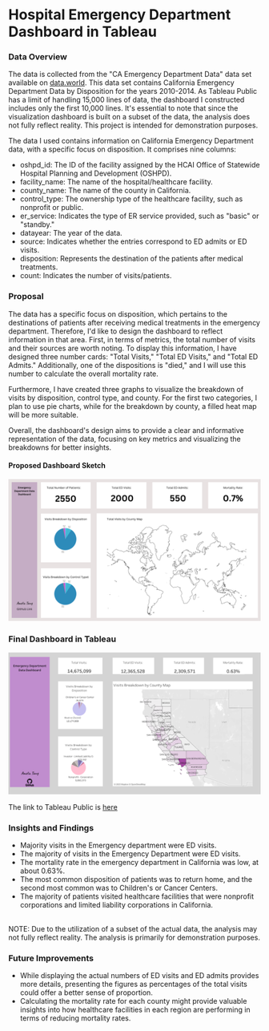 # Hospital Emergency Department Dashboard in Tableau

### Data Overview
The data is collected from the "CA Emergency Department Data" data set available on [data.world](https://data.world/healthdata/ca-emergency-department-data). This data set contains California Emergency Department Data by Disposition for the years 2010-2014. As Tableau Public has a limit of handling 15,000 lines of data, the dashboard I constructed includes only the first 10,000 lines. It's essential to note that since the visualization dashboard is built on a subset of the data, the analysis does not fully reflect reality. This project is intended for demonstration purposes.

The data I used contains information on California Emergency Department data, with a specific focus on disposition. It comprises nine columns:

- oshpd_id: The ID of the facility assigned by the HCAI Office of Statewide Hospital Planning and Development (OSHPD).
- facility_name: The name of the hospital/healthcare facility.
- county_name: The name of the county in California.
- control_type: The ownership type of the healthcare facility, such as nonprofit or public.
- er_service: Indicates the type of ER service provided, such as "basic" or "standby."
- datayear: The year of the data.
- source: Indicates whether the entries correspond to ED admits or ED visits.
- disposition: Represents the destination of the patients after medical treatments.
- count: Indicates the number of visits/patients.

### Proposal
The data has a specific focus on disposition, which pertains to the destinations of patients after receiving medical treatments in the emergency department. Therefore, I'd like to design the dashboard to reflect information in that area. First, in terms of metrics, the total number of visits and their sources are worth noting. To display this information, I have designed three number cards: "Total Visits," "Total ED Visits," and "Total ED Admits." Additionally, one of the dispositions is "died," and I will use this number to calculate the overall mortality rate.

Furthermore, I have created three graphs to visualize the breakdown of visits by disposition, control type, and county. For the first two categories, I plan to use pie charts, while for the breakdown by county, a filled heat map will be more suitable.

Overall, the dashboard's design aims to provide a clear and informative representation of the data, focusing on key metrics and visualizing the breakdowns for better insights. 
#### Proposed Dashboard Sketch

![dashboard sketch](dashboard_design_sketch.png)

### Final Dashboard in Tableau

![final dashboard](Final_Dashboard.png)

The link to Tableau Public is [here](https://public.tableau.com/app/profile/amelia.tang/viz/Emergency_department_data_dashboard/Dashboard)

### Insights and Findings
- Majority visits in the Emergency department were ED visits.
- The majority of visits in the Emergency Department were ED visits.
- The mortality rate in the emergency department in California was low, at about 0.63%.
- The most common disposition of patients was to return home, and the second most common was to Children's or Cancer Centers.
- The majority of patients visited healthcare facilities that were nonprofit corporations and limited liability corporations in California.
<br>
NOTE: Due to the utilization of a subset of the actual data, the analysis may not fully reflect reality. The analysis is primarily for demonstration purposes.

### Future Improvements
- While displaying the actual numbers of ED visits and ED admits provides more details, presenting the figures as percentages of the total visits could offer a better sense of proportion.
- Calculating the mortality rate for each county might provide valuable insights into how healthcare facilities in each region are performing in terms of reducing mortality rates.
